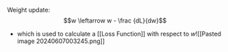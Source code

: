 Weight update:$$w \leftarrow w - \frac {dL}{dw}$$
- which is used to calculate a [[Loss Function]] with respect to $w$![[Pasted image 20240607003245.png]]